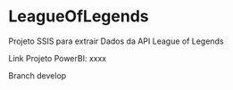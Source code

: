 # LeagueOfLegends
Projeto SSIS para extrair Dados da API League of Legends

Link Projeto PowerBI: xxxx

Branch develop
